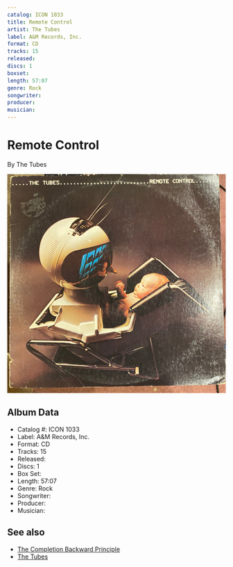 ```yaml
---
catalog: ICON 1033
title: Remote Control
artist: The Tubes
label: A&M Records, Inc.
format: CD
tracks: 15
released: 
discs: 1
boxset: 
length: 57:07
genre: Rock
songwriter: 
producer: 
musician: 
---
```


# Remote Control

By The Tubes

![](../../assets/albumcovers/The_Tubes-Remote_Control.png)

## Album Data

- Catalog #: ICON 1033
- Label: A&M Records, Inc.
- Format: CD
- Tracks: 15
- Released: 
- Discs: 1
- Box Set: 
- Length: 57:07
- Genre: Rock
- Songwriter: 
- Producer: 
- Musician: 


## See also

- [The Completion Backward Principle](The_Completion_Backward_Principle.md)
- [The Tubes](The_Tubes.md)
